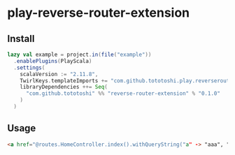 # play-reverse-router-extension

## Install

```scala
lazy val example = project.in(file("example"))
  .enablePlugins(PlayScala)
  .settings(
    scalaVersion := "2.11.8",
    TwirlKeys.templateImports += "com.github.tototoshi.play.reverserouter.Implicits._",
    libraryDependencies ++= Seq(
      "com.github.tototoshi" %% "reverse-router-extension" % "0.1.0"
    )
  )
```

## Usage

```html
<a href="@routes.HomeController.index().withQueryString("a" -> "aaa", "b" -> "bbb", "b" -> "ccc")">link</a>
```
